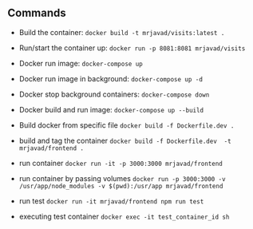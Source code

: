 ## Commands

- Build the container: `docker build -t mrjavad/visits:latest .`  
- Run/start the container up: `docker run -p 8081:8081 mrjavad/visits`
- Docker run image: `docker-compose up`
- Docker run image in background: `docker-compose up -d`
- Docker stop background containers: `docker-compose down`
- Docker build and run image: `docker-compose up --build`


- Build docker from specific file `docker build -f Dockerfile.dev .`
- build and tag the container `docker build -f Dockerfile.dev  -t mrjavad/frontend .`
- run container `docker run -it -p 3000:3000 mrjavad/frontend`
- run container by passing volumes `docker run -p 3000:3000 -v /usr/app/node_modules -v $(pwd):/usr/app mrjavad/frontend`
- run test `docker run -it mrjavad/frontend npm run test`
- executing test container `docker exec -it test_container_id sh`